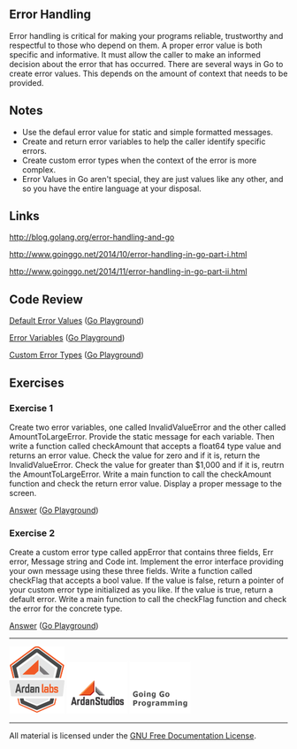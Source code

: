 ## Error Handling

Error handling is critical for making your programs reliable, trustworthy and respectful to those who depend on them. A proper error value is both specific and informative. It must allow the caller to make an informed decision about the error that has occurred. There are several ways in Go to create error values. This depends on the amount of context that needs to be provided.

## Notes

* Use the defaul error value for static and simple formatted messages.
* Create and return error variables to help the caller identify specific errors.
* Create custom error types when the context of the error is more complex.
* Error Values in Go aren't special, they are just values like any other, and so you have the entire language at your disposal.

## Links

http://blog.golang.org/error-handling-and-go

http://www.goinggo.net/2014/10/error-handling-in-go-part-i.html

http://www.goinggo.net/2014/11/error-handling-in-go-part-ii.html

## Code Review

[Default Error Values](example1/example1.go) ([Go Playground](http://play.golang.org/p/8x6kDZxPWK))

[Error Variables](example2/example2.go) ([Go Playground](http://play.golang.org/p/Zo1o0LFThp))

[Custom Error Types](example3/example3.go) ([Go Playground](http://play.golang.org/p/Eu3X54PnWm))

## Exercises

### Exercise 1
Create two error variables, one called InvalidValueError and the other called AmountToLargeError. Provide the static message for each variable. Then write a function called checkAmount that accepts a float64 type value and returns an error value. Check the value for zero and if it is, return the InvalidValueError. Check the value for greater than $1,000 and if it is, reutrn the AmountToLargeError. Write a main function to call the checkAmount function and check the return error value. Display a proper message to the screen.

[Answer](exercises/exercise1/exercise1.go) ([Go Playground](http://play.golang.org/p/TczNj28oNf))

### Exercise 2
Create a custom error type called appError that contains three fields, Err error, Message string and Code int. Implement the error interface providing your own message using these three fields. Write a function called checkFlag that accepts a bool value. If the value is false, return a pointer of your custom error type initialized as you like. If the value is true, return a default error. Write a main function to call the checkFlag function and check the error for the concrete type.

[Answer](exercises/exercise2/exercise2.go) ([Go Playground](http://play.golang.org/p/toWB0L2w1M))

___
[![GoingGo Training](../00-slides/images/ggt_logo.png)](http://www.goinggotraining.net)
[![Ardan Studios](../00-slides/images/ardan_logo.png)](http://www.ardanstudios.com)
[![GoingGo Blog](../00-slides/images/ggb_logo.png)](http://www.goinggo.net)
___
All material is licensed under the [GNU Free Documentation License](https://github.com/ArdanStudios/gotraining/blob/master/LICENSE).
